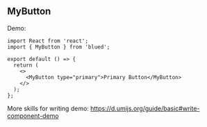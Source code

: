 ## MyButton

Demo:

```tsx
import React from 'react';
import { MyButton } from 'blued';

export default () => {
  return (
    <>
      <MyButton type="primary">Primary Button</MyButton>
    </>
  );
};
```

More skills for writing demo: https://d.umijs.org/guide/basic#write-component-demo
